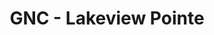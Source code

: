 ---
title: "GNC - Lakeview Pointe"
url: /osage-beach/gnc-lakeview-pointe/
shop: nutrition supplements
---